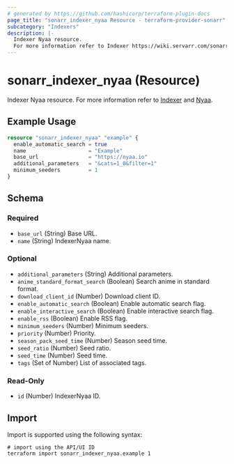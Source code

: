 ```yaml
---
# generated by https://github.com/hashicorp/terraform-plugin-docs
page_title: "sonarr_indexer_nyaa Resource - terraform-provider-sonarr"
subcategory: "Indexers"
description: |-
  Indexer Nyaa resource.
  For more information refer to Indexer https://wiki.servarr.com/sonarr/settings#indexers and Nyaa https://wiki.servarr.com/sonarr/supported#nyaa.
---
```


# sonarr_indexer_nyaa (Resource)

<!-- subcategory:Indexers -->
Indexer Nyaa resource.
For more information refer to [Indexer](https://wiki.servarr.com/sonarr/settings#indexers) and [Nyaa](https://wiki.servarr.com/sonarr/supported#nyaa).

## Example Usage

```terraform
resource "sonarr_indexer_nyaa" "example" {
  enable_automatic_search = true
  name                    = "Example"
  base_url                = "https://nyaa.io"
  additional_parameters   = "&cats=1_0&filter=1"
  minimum_seeders         = 1
}
```

<!-- schema generated by tfplugindocs -->
## Schema

### Required

- `base_url` (String) Base URL.
- `name` (String) IndexerNyaa name.

### Optional

- `additional_parameters` (String) Additional parameters.
- `anime_standard_format_search` (Boolean) Search anime in standard format.
- `download_client_id` (Number) Download client ID.
- `enable_automatic_search` (Boolean) Enable automatic search flag.
- `enable_interactive_search` (Boolean) Enable interactive search flag.
- `enable_rss` (Boolean) Enable RSS flag.
- `minimum_seeders` (Number) Minimum seeders.
- `priority` (Number) Priority.
- `season_pack_seed_time` (Number) Season seed time.
- `seed_ratio` (Number) Seed ratio.
- `seed_time` (Number) Seed time.
- `tags` (Set of Number) List of associated tags.

### Read-Only

- `id` (Number) IndexerNyaa ID.

## Import

Import is supported using the following syntax:

```shell
# import using the API/UI ID
terraform import sonarr_indexer_nyaa.example 1
```
